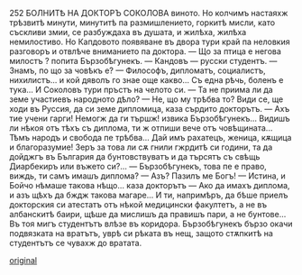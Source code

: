 ﻿252
БОЛНИТѢ НА ДОКТОРЪ СОКОЛОВА
виното. Но колчимъ настаяхж трѣзвитѣ минути, минутитѣ па размишлението, горкитѣ мисли, като съскливи змии, се разбуждаха въ душата, и жилѣха, жилѣха немилостиво.
Но Капдовото появяване въ двора тури край па неловкия разговоръ и отвлѣче вниманието па доктора.
— Що за птица е негова милостъ ? попита Бързобѣгунекъ.
— Кандовъ — русски студентъ.
— Знамъ, по що за човѣкъ е?
— Философъ, дипломатъ, социалистъ, нихилистъ... и кой дяволъ го знае още какво... Съ една рѣчь, боленъ е тука... И Соколовъ тури пръстъ на челото си.
— Та не приима ли да земе участиевъ народното дѣло?
— Не, що му трѣбва то? Види се, ще ходи въ Руссия, да си земе дипломица, каза сърдито докторътъ.
— Ахъ тие учени гарги! Немогж да ги тършж! извика Бързобѣгунекъ... Видишъ ли нѣкоя отъ тѣхъ съ диплома, ти ж отпиши вече отъ човѣщината... Тѣмъ народъ и свобода пе трѣбва... Дай имъ рахатецъ, женица, кѫщица и благоразумие! Зеръ за това ли сѫ гнили гжрдитѣ си години, та да дойджгъ въ България да бунтовствуватъ и да търсятъ съ свѣщь Диарбекиръ или въжето си?...
— Бързобѣгунекъ, това пе е право, виждь, ти самъ имашъ диплома?
— Азъ? Пазилъ ме Богъ!
— Истина, и Бойчо нѣмаше такова нѣщо... каза докторътъ
— Ако да имахъ диплома, и азъ щѣхъ да бждж такова магаре... И ти, напримѣръ, да бѣше приелъ докторския си атестатъ отъ нѣкой медицински факултетъ, а не въ албанскитѣ баири, щѣше да мислишъ да правишъ пари, а не бунтове...
Въ тоя мигъ студентътъ влѣзе въ коридора.
Бързобѣгунекъ бързо окачи подвязката на вратътъ, уврѣ си рѣката въ нещ, защото стѫпкитѣ на студентътъ
се чувахж до вратата.

[original](images/283.jpg)